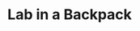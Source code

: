 ---
title: Lab in a Backpack
hero: 
  title: Lab in a Backpack
  lead_text: Rapid and accurate diagnosis for the control and prevention of diseases in aquatic animals
  background_image: "images/lab.png"
  button_text: Learn more
  button_link: "#video"
features:
  header: Lab in a Backpack helps you make better decisions
  images: 
    - images/kid-square.png
    - images/lab-square.png
    - images/kid-square.png
  content: |

    Lab in a Backpack is a workflow for rapid identification of aquaculture pathogens.

    Traditional methods are slow, expensive, and do not have enough resolution to precisely know what's killing the animals in your aquaculture farm. It can be hard to know the best way forward. 
    
    Lab in a Backpack will help you identify aquaculture pathogens so you can make better decisions to protect your animals and your people.
  features:
    - icon: fas fa-bacteria
      url: /disease-management#identification
      content: |
        #### Know your pathogen

        Lab in a Backpack can help you identify bacterial pathogens. Both at the species level and using MLST sequences. 
    - icon: fas fa-medkit
      url: /disease-management#treatment
      content: |
        #### Treat your animals

        Use data to guide antibiotic treatments. Prevent antibiotic overuse and reduce the risk of resistance. 
    - icon: fas fa-shield-virus
      url: /disease-management#prevent
      content: |
        #### Prevent future disease

        Learn the best preventive measures and support the development of locally produced autogenous vaccines.
    - icon: fas fa-procedures
      url: /disease-management#human-safety
      content: |
        #### Human safety

        Detect and eliminate the risk of zoonotic and food-borne diseases before it reaches consumers.
steps:
  heading: Lab in a Backpack's pipeline
  content: |
    ## Three simple steps to better information

    If you already have DNA sequences in a FASTQ format you can use our online identification tool straight away. If not, don't worry, getting the DNA is easier and more cost-efficient than you might think.
  steps: 
    - link_text: Get a collection kit
      icon: fas fa-notes-medical 
      class: disabled
      url: "#"
      content: |
        ### Collect samples and gather information

        Gather some information about water quality, mortality, and signs of disease. Then use our or easy-to-use collection kits to obtain samples from diseased animals. 
    - link_text: Find a lab near you
      url: "#"
      icon: fas fa-dna
      class: disabled
      content: |
        ### Extract and sequence pathogen DNA
      
        Send the samples to a nearby lab where a trained operator will extract the DNA from pathogens in the sample and generate nanopore sequences. 
    - link_text: Use our ID tool
      icon: fas fa-laptop-medical
      url: /identify/
      content: |
        ### Use AquaLab in a Backpack's identification tool

        Answer a few questions in our cloud based tool to identify the pathogen based on the sequences. You'll get relevant clinical and epidemiological information.
---